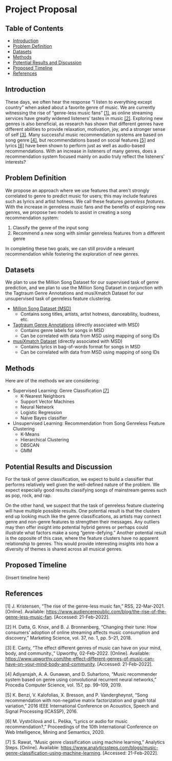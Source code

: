# Project Proposal
## Table of Contents
  - [Introduction](#introduction)
  - [Problem Definition](#problem-definition)
  - [Datasets](#datasets)
  - [Methods](#methods)
  - [Potential Results and Discussion](#potential-results-and-discussion)
  - [Proposed Timeline](#proposed-timeline)
  - [References](#references)

## Introduction
These days, we often hear the response “I listen to everything except country” when asked about a favorite genre of music. We are currently witnessing the rise of “genre-less music fans” [[1]](#references), as online streaming services have greatly widened listeners’ tastes in music [[2]](#references). Exploring new genres is also beneficial, as research has shown that different genres have different abilities to provide relaxation, motivation, joy, and a stronger sense of self [[3]](#references). Many successful music recommendation systems are based on song genre [[4]](#references), but recommendations based on social features [[5]](#references) and lyrics [[6]](#references) have been shown to perform just as well as audio-based recommendations. With an increase in listeners of many genres, does a recommendation system focused mainly on audio truly reflect the listeners’ interests?  

## Problem Definition
We propose an approach where we use features that aren't strongly correlated to genre to predict music for users; this may include features such as lyrics and artist hotness. We call these features *genreless features*. With the increase in genreless music fans and the benefits of exploring new genres, we propose two models to assist in creating a song recommendation system:
1.	Classify the genre of the input song
2.	Recommend a new song with similar genreless features from a different genre

In completing these two goals, we can still provide a relevant recommendation while fostering the exploration of new genres.

## Datasets
We plan to use the Million Song Dataset for our supervised task of genre prediction, and we plan to use the Million Song Dataset in conjunction with the Tagtraum Genre Annotations and musiXmatch Dataset for our unsupervised task of genreless feature clustering.

- [Million Song Dataset (MSD)](http://millionsongdataset.com/)
  - Contains song titles, artists, artist hotness, danceability, loudness, etc.
- [Tagtraum Genre Annotations](https://www.tagtraum.com/msd_genre_datasets.html) (directly associated with MSD)
  - Contains genre labels for songs in MSD
  - Can be correlated with data from MSD using mapping of song IDs
- [musiXmatch Dataset](http://millionsongdataset.com/musixmatch/) (directly associated with MSD)
  - Contains lyrics in bag-of-words format for songs in MSD 
  - Can be correlated with data from MSD using mapping of song IDs

## Methods
Here are of the methods we are considering:
- Supervised Learning: Genre Classification [[7]](#references)
  - K-Nearest Neighbors
  - Support Vector Machines
  - Neural Network
  - Logistic Regression
  - Naive Bayes classifier
- Unsupervised Learning: Recommendation from Song Genreless Feature Clustering
  - K-Means
  - Hierarchical Clustering
  - DBSCAN
  - GMM

## Potential Results and Discussion
For the task of genre classification, we expect to build a classifier that performs relatively well given the well-defined nature of the problem. We expect especially good results classifying songs of mainstream genres such as pop, rock, and rap.  

On the other hand, we suspect that the task of genreless feature clustering will have multiple possible results. One potential result is that the clusters end up looking much like the genre classifications, as artists may connect genre and non-genre features to strengthen their messages. Any outliers may then offer insight into potential hybrid genres or perhaps could illustrate what factors make a song “genre-defying.” Another potential result is the opposite of this case, where the feature clusters have no apparent relationship to genres. This would provide interesting insights into how a diversity of themes is shared across all musical genres.

## Proposed Timeline
{Insert timeline here}

## References
[1] J. Kristensen, “The rise of the genre-less music fan,” RSS, 22-Mar-2021. [Online]. Available: https://www.audiencerepublic.com/blog/the-rise-of-the-genre-less-music-fan. [Accessed: 21-Feb-2022].

[2] H. Datta, G. Knox, and B. J. Bronnenberg, “Changing their tune: How consumers’ adoption of online streaming affects music consumption and discovery,” Marketing Science, vol. 37, no. 1, pp. 5–21, 2018.

[3] E. Canty, “The effect different genres of music can have on your mind, body, and community.,” Upworthy, 02-Feb-2022. [Online]. Available: https://www.upworthy.com/the-effect-different-genres-of-music-can-have-on-your-mind-body-and-community. [Accessed: 21-Feb-2022].

[4] Adiyansjah, A. A. Gunawan, and D. Suhartono, “Music recommender system based on genre using convolutional recurrent neural networks,” Procedia Computer Science, vol. 157, pp. 99–109, 2019.

[5] K. Benzi, V. Kalofolias, X. Bresson, and P. Vandergheynst, “Song recommendation with non-negative matrix factorization and graph total variation,” 2016 IEEE International Conference on Acoustics, Speech and Signal Processing (ICASSP), 2016.

[6] M. Vystrčilová and L. Peška, “Lyrics or audio for music recommendation?,” Proceedings of the 10th International Conference on Web Intelligence, Mining and Semantics, 2020. 

[7] S. Rawat, “Music genre classification using machine learning,” Analytics Steps. [Online]. Available: https://www.analyticssteps.com/blogs/music-genre-classification-using-machine-learning. [Accessed: 21-Feb-2022].
